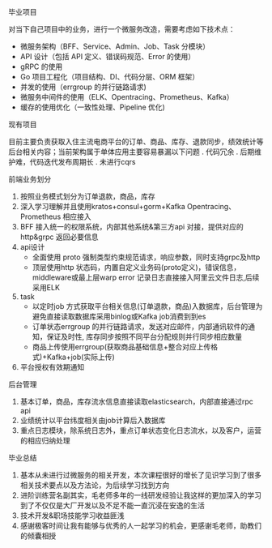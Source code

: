 毕业项目

对当下自己项目中的业务，进行一个微服务改造，需要考虑如下技术点：

- 微服务架构（BFF、Service、Admin、Job、Task 分模块） 
- API 设计（包括 API 定义、错误码规范、Error 的使用） 
- gRPC 的使用
- Go 项目工程化（项目结构、DI、代码分层、ORM 框架）
- 并发的使用（errgroup 的并行链路请求)
- 微服务中间件的使用（ELK、Opentracing、Prometheus、Kafka）
- 缓存的使用优化（一致性处理、Pipeline 优化)


现有项目

目前主要负责获取入住主流电商平台的订单、商品、库存、退款同步，绩效统计等后台相关内容；当前架构属于单体应用主要容易暴漏以下问题
. 代码冗余
. 后期维护难，代码迭代发布周期长
. 未进行cqrs

前端业务划分
1. 按照业务模式划分为订单退款，商品，库存
2. 深入学习理解并且使用kratos+consul+gorm+Kafka Opentracing、Prometheus 相应接入
3. BFF 接入统一的权限系统，内部其他系统&第三方api 对接，提供对应的http&grpc 返回必要信息
4. api设计 
   - 全面使用 proto 强制类型约束规范请求，响应参数，同时支持grpc及http
   - 顶层使用http 状态码，内置自定义业务码(proto定义)，错误信息，middleware或最上层warp error 记录日志直接接入阿里云文件日志,后续采用ELK
5. task 
   - 以定时job 方式获取平台相关信息(订单退款，商品)入数据库，后台管理为避免直接读取数据库采用binlog或Kafka job消费到到es
   - 订单状态errgroup 的并行链路请求，发送对应邮件，内部通讯软件的通知，保证及时性, 库存同步按照不同平台分配规则并行同步相应数量
   - 商品上传使用errgroup(获取商品基础信息+整合对应上传格式)+Kafka+job(实际上传)
6. 平台授权有效期通知
    
后台管理
1. 基本订单，商品，库存流水信息直接读取elasticsearch，内部直接通过rpc api 
2. 业绩统计以平台纬度相关由job计算后入数据库
3. 重点日志模块，除系统日志外，重点订单状态变化日志流水，以及客户，运营的相应归纳处理



毕业总结

1. 基本从未进行过微服务的相关开发，本次课程很好的增长了见识学习到了很多相关技术要点以及方法论，为后续学习找到方向
2. 进阶训练营名副其实，毛老师多年的一线研发经验让我这样的更加深入的学习到了不仅仅是大厂开发以及不足不能一直沉浸在安逸的生活
3. 技术开发&职场技能学习收益匪浅
4. 感谢极客时间让我有能够与优秀的人一起学习的机会，更感谢毛老师，助教们的倾囊相授

   

   




